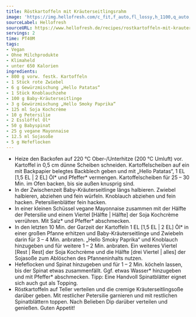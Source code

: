 ```yaml
---
title: Röstkartoffeln mit Kräuterseitlingsrahm
image: 'https://img.hellofresh.com/c_fit,f_auto,fl_lossy,h_1100,q_auto,w_2600/hellofresh_s3/image/rostkartoffeln-mit-krauterseitlingsrahm-988ac4e5.jpg'
sourceLabel: Hellofresh
sourceURL: https://www.hellofresh.de/recipes/rostkartoffeln-mit-krauterseitlingsrahm-62f0fce188110961420e6fca
servings: 2
time: PT40M
tags:
- Vegan
- Ohne Milchprodukte
- Klimaheld
- unter 650 Kalorien
ingredients:
- 800 g vorw. festk. Kartoffeln
- 1 Stück rote Zwiebel
- 6 g Gewürzmischung „Hello Patatas“
- 1 Stück Knoblauchzehe
- 100 g Baby-Kräuterseitlinge
- 3 g Gewürzmischung „Hello Smoky Paprika“
- 125 ml Soja Kochcrème
- 10 g Petersilie
- 2 Esslöffel Öl*
- 50 g Babyspinat
- 25 g vegane Mayonnaise
- 12.5 ml Sojasoße
- 5 g Hefeflocken
---
```


- Heize den Backofen auf 220 °C Ober-/Unterhitze (200 °C Umluft) vor.  Kartoffel in 0,5 cm dünne Scheiben schneiden. Kartoffelscheiben auf ein mit Backpapier belegtes Backblech geben und mit „Hello Patatas“, 1 EL [1,5 EL | 2 EL] Öl\* und Pfeffer\* vermengen.  Kartoffelscheiben für 25 – 30 Min. im Ofen backen, bis sie außen knusprig sind.
- In der Zwischenzeit Baby-Kräuterseitlinge längs halbieren.  Zwiebel halbieren, abziehen und fein würfeln.  Knoblauch abziehen und fein hacken.  Petersilienblätter fein hacken.
- In einer kleinen Schüssel vegane Mayonnaise zusammen mit der Hälfte der Petersilie und einem Viertel [Hälfte | Hälfte] der Soja Kochcrème verrühren. Mit Salz\* und Pfeffer\* abschmecken.
- In den letzten 10 Min. der Garzeit der Kartoffeln 1 EL [1,5 EL | 2 EL] Öl\* in einer großen Pfanne erhitzen und Baby-Kräuterseitlinge und Zwiebeln darin für 3 – 4 Min. anbraten.  „Hello Smoky Paprika“ und Knoblauch hinzugeben und für weitere 1 – 2 Min. anbraten.  Ein weiteres Viertel [Rest | Rest] der Soja Kochcrème und die Hälfte [drei Viertel | alles] der Sojasoße zum Ablöschen des Pfanneninhalts nutzen.
- Hefeflocken und Spinat hinzugeben und für 1 – 2 Min. köcheln lassen, bis der Spinat etwas zusammenfällt. Ggf. etwas Wasser\* hinzugeben und mit Pfeffer\* abschmecken. ﻿Tipp: Eine Handvoll Spinatblätter eignet sich auch gut als Topping.
- Röstkartoffeln auf Teller verteilen und die cremige Kräuterseitlingsoße darüber geben. Mit restlicher Petersilie garnieren und mit restlichen Spinatblättern toppen. Nach Belieben Dip darüber verteilen und genießen.  Guten Appetit!
